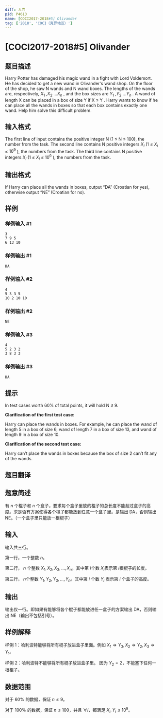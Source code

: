 ```yaml
---
diff: 入门
pid: P4613
name: [COCI2017-2018#5] Olivander
tag: ['2018', 'COCI（克罗地亚）']
---
```

# [COCI2017-2018#5] Olivander
## 题目描述

Harry Potter has damaged his magic wand in a fight with Lord Voldemort. He has decided to
get a new wand in Olivander's wand shop. On the floor of the shop, he saw ​N wands and ​N
wand boxes. The lengths of the wands are, respectively, $X_1$
,$X_2$
...​$X_n$
, and the box sizes are
$Y_1$
,​$Y_2$
...$Y_n$
. A wand of length ​X can be placed in a box of size ​Y if ​X ≤ ​Y
. Harry wants to know
if he can place all the wands in boxes so that each box contains exactly one wand.
Help him solve this difficult problem.
## 输入格式

The first line of input contains the positive integer ​N
(1 ≤ ​N
≤ 100), the number from the task.
The second line contains ​N
positive integers ​$X_i$
(1 ≤ ​$X_i$
≤ $10^9$​ ), the numbers from the task.
The third line contains ​N
positive integers ​$X_i$
(1 ≤ $X_i$
≤ $10^9$​​ ), the numbers from the task.
## 输出格式

If Harry can place all the wands in boxes, output “DA” (Croatian for yes), otherwise output
“NE” (Croatian for no).
## 样例

### 样例输入 #1
```
3
7 9 5
6 13 10
```
### 样例输出 #1
```
DA
```
### 样例输入 #2
```
4
5 3 3 5
10 2 10 10
```
### 样例输出 #2
```
NE
```
### 样例输入 #3
```
4
5 2 3 2
3 8 3 3
```
### 样例输出 #3
```
DA
```
## 提示

In test cases worth 60% of total points, it will hold ​N
≤ 9.

**Clarification of the first test case:**

Harry can place the wands in boxes. For example, he can place the wand of length 5 in a box of size
6, wand of length 7 in a box of size 13, and wand of length 9 in a box of size 10.

**Clarification of the second test case:**

Harry can’t place the wands in boxes because the box of size 2 can’t fit any of the wands.
## 题目翻译

## 题意简述
有 $n$ 个棍子和 $n$ 个盒子，要求每个盒子里放的棍子的总长度不能超过盒子的高度。求是否有方案使得各个棍子都能放到任意一个盒子里。是输出 DA，否则输出 NE。（一个盒子里只能放一根棍子）
## 输入
输入共三行。

第一行，一个整数 $n$。

第二行， $n$ 个整数 $X_1,X_2,X_3,\dots,X_n$。其中第 $i$个数 $X_i$表示第 $i$根棍子的长度。

第三行， $n$个整数 $Y_1,Y_2,Y_3,\dots,Y_n$。其中第 $i$ 个数 $Y_i$ 表示第 $i$ 个盒子的高度。
## 输出
输出仅一行。即如果有能够将各个棍子都能放进任一盒子的方案输出 DA，否则输出 NE（输出不包括引号）。

## 样例解释
样例 $1$：哈利波特能够将所有棍子放进盒子里面。例如 $X_1\Rightarrow Y_3,X_2\Rightarrow Y_2,X_3\Rightarrow Y_1$。

样例 $2$：哈利波特不能够将所有棍子放进盒子里。
因为 $Y_2=2$，不能塞下任何一根棍子。

## 数据范围
对于 $60\%$ 的数据，保证 $n\leqslant9$。

对于 $100\%$ 的数据，保证 $n\leqslant100$，并且  $\forall i$，都满足 $X_i,Y_i\leqslant10^9$。

